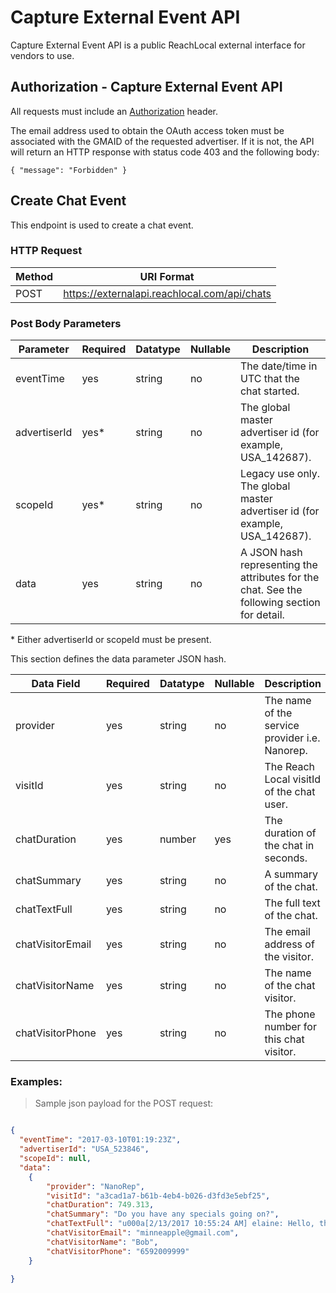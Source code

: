 # Capture External Event API

Capture External Event API is a public ReachLocal external interface for vendors to use.

## Authorization - Capture External Event API

All requests must include an [Authorization](#authentication) header.

The email address used to obtain the OAuth access token must be associated with the GMAID of the requested advertiser.  If it is not, the API will return an HTTP response with status code 403 and the following body:

`{ "message": "Forbidden" }`

## Create Chat Event

This endpoint is used to create a chat event.

### HTTP Request

| Method | URI Format |
|---|---|
| POST | https://externalapi.reachlocal.com/api/chats |

### Post Body Parameters

Parameter | Required | Datatype | Nullable | Description
--------- | -------- | -------- | -------- | -----------
eventTime | yes  | string | no | The date/time in UTC that the chat started.
advertiserId | yes*  | string | no | The global master advertiser id (for example, USA_142687).
scopeId | yes*  | string | no | Legacy use only. The global master advertiser id (for example, USA_142687).
data | yes | string | no | A JSON hash representing the attributes for the chat. See the following section for detail.

\* Either advertiserId or scopeId must be present. 


This section defines the data parameter JSON hash.

Data Field | Required | Datatype | Nullable | Description
--------- | -------- | -------- | -------- | -----------
provider | yes | string | no | The name of the service provider i.e. Nanorep.
visitId | yes | string | no | The Reach Local visitId of the chat user.
chatDuration | yes | number | yes | The duration of the chat in seconds.
chatSummary | yes | string | no | A summary of the chat.
chatTextFull | yes | string | no | The full text of the chat.
chatVisitorEmail |yes | string | no | The email address of the visitor.
chatVisitorName | yes | string | no | The name of the chat visitor.
chatVisitorPhone | yes | string | no | The phone number for this chat visitor.

### Examples:

> Sample json payload for the POST request:

```json

{
  "eventTime": "2017-03-10T01:19:23Z",
  "advertiserId": "USA_523846",
  "scopeId": null,
  "data":  
    {
	    "provider": "NanoRep",
	    "visitId": "a3cad1a7-b61b-4eb4-b026-d3fd3e5ebf25",          
	    "chatDuration": 749.313,
	    "chatSummary": "Do you have any specials going on?",
	    "chatTextFull": "u000a[2/13/2017 10:55:24 AM] elaine: Hello, thanks for contacting St. Louis Car Dealership. My name is elaine, may I have your name?u000a  [3/9/2017 8:17:50 PM] System: All users have left the chat.",
	    "chatVisitorEmail": "minneapple@gmail.com",
	    "chatVisitorName": "Bob",
	    "chatVisitorPhone": "6592009999"
    }
  	    
}

```
